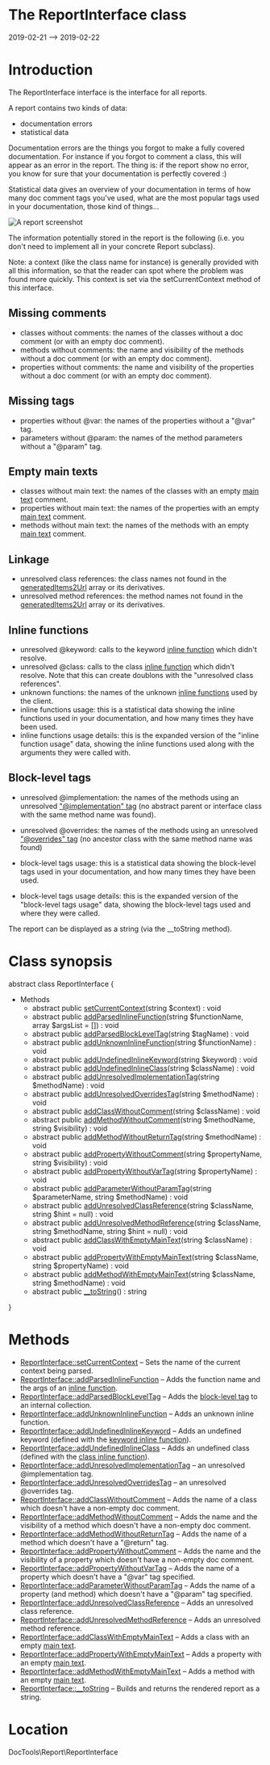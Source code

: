 The ReportInterface class
================
2019-02-21 --> 2019-02-22




Introduction
============

The ReportInterface interface is the interface for all reports.

A report contains two kinds of data:
- documentation errors
- statistical data

Documentation errors are the things you forgot to make a fully covered documentation.
For instance if you forgot to comment a class, this will appear as an error in the report.
The thing is: if the report show no error, you know for sure that your documentation is perfectly covered :)


Statistical data gives an overview of your documentation in terms of how many doc comment tags you've used,
what are the most popular tags used in your documentation, those kind of things...


![A report screenshot](http://lingtalfi.com/img/universe/DocTools/doctools-report.png)





The information potentially stored in the report is the following (i.e. you don't need to implement all in your concrete Report subclass).


Note: a context (like the class name for instance) is generally provided with all this information,
so that the reader can spot where the problem was found more quickly.
This context is set via the setCurrentContext method of this interface.




Missing comments
----------------
- classes without comments: the names of the classes without a doc comment (or with an empty doc comment).
- methods without comments: the name and visibility of the methods without a doc comment (or with an empty doc comment).
- properties without comments: the name and visibility of the properties without a doc comment (or with an empty doc comment).


Missing tags
---------------
- properties without @var: the names of the properties without a "@var" tag.
- parameters without @param: the names of the method parameters without a "@param" tag.


Empty main texts
---------------
- classes without main text: the names of the classes with an empty [main text](https://github.com/lingtalfi/DocTools/blob/master/doc/api/DocTools/Info/CommentInfo.md#the-doc-comment-structure) comment.
- properties without main text: the names of the properties with an empty [main text](https://github.com/lingtalfi/DocTools/blob/master/doc/api/DocTools/Info/CommentInfo.md#the-doc-comment-structure) comment.
- methods without main text: the names of the methods with an empty [main text](https://github.com/lingtalfi/DocTools/blob/master/doc/api/DocTools/Info/CommentInfo.md#the-doc-comment-structure) comment.


Linkage
-----------------
- unresolved class references: the class names not found in the [generatedItems2Url](https://github.com/lingtalfi/DocTools/blob/master/README.md#generateditems2url) array or its derivatives.
- unresolved method references: the method names not found in the [generatedItems2Url](https://github.com/lingtalfi/DocTools/blob/master/README.md#generateditems2url) array or its derivatives.


Inline functions
---------------
- unresolved @keyword: calls to the keyword [inline function](https://github.com/lingtalfi/DocTools/blob/master/doc/pages/doctool-markup-languages.md#inline-functions) which didn't resolve.
- unresolved @class: calls to the class [inline function](https://github.com/lingtalfi/DocTools/blob/master/doc/pages/doctool-markup-languages.md#inline-functions) which didn't resolve.
Note that this can create doublons with the "unresolved class references".
- unknown functions: the names of the unknown [inline functions](https://github.com/lingtalfi/DocTools/blob/master/doc/pages/doctool-markup-languages.md#inline-functions) used by the client.
- inline functions usage: this is a statistical data showing the inline functions used in your documentation, and how many times they have been used.
- inline functions usage details: this is the expanded version of the "inline function usage" data, showing the inline functions used along with the arguments
they were called with.


Block-level tags
------------------
- unresolved @implementation: the names of the methods using an unresolved ["@implementation" tag](https://github.com/lingtalfi/DocTools/blob/master/doc/pages/doctool-markup-languages.md#block-level-tags) (no abstract
parent or interface class with the same method name was found).

- unresolved @overrides: the names of the methods using an unresolved ["@overrides" tag](https://github.com/lingtalfi/DocTools/blob/master/doc/pages/doctool-markup-languages.md#block-level-tags) (no ancestor class with the same method name was found)
- block-level tags usage: this is a statistical data showing the block-level tags used in your documentation, and how many times they have been used.
- block-level tags usage details: this is the expanded version of the "block-level tags usage" data, showing the block-level tags used and where they were called.














The report can be displayed as a string (via the __toString method).



Class synopsis
==============


abstract class ReportInterface  {

- Methods
    - abstract public [setCurrentContext](https://github.com/lingtalfi/DocTools/blob/master/doc/api/DocTools/Report/ReportInterface/setCurrentContext.md)(string $context) : void
    - abstract public [addParsedInlineFunction](https://github.com/lingtalfi/DocTools/blob/master/doc/api/DocTools/Report/ReportInterface/addParsedInlineFunction.md)(string $functionName, array $argsList = []) : void
    - abstract public [addParsedBlockLevelTag](https://github.com/lingtalfi/DocTools/blob/master/doc/api/DocTools/Report/ReportInterface/addParsedBlockLevelTag.md)(string $tagName) : void
    - abstract public [addUnknownInlineFunction](https://github.com/lingtalfi/DocTools/blob/master/doc/api/DocTools/Report/ReportInterface/addUnknownInlineFunction.md)(string $functionName) : void
    - abstract public [addUndefinedInlineKeyword](https://github.com/lingtalfi/DocTools/blob/master/doc/api/DocTools/Report/ReportInterface/addUndefinedInlineKeyword.md)(string $keyword) : void
    - abstract public [addUndefinedInlineClass](https://github.com/lingtalfi/DocTools/blob/master/doc/api/DocTools/Report/ReportInterface/addUndefinedInlineClass.md)(string $className) : void
    - abstract public [addUnresolvedImplementationTag](https://github.com/lingtalfi/DocTools/blob/master/doc/api/DocTools/Report/ReportInterface/addUnresolvedImplementationTag.md)(string $methodName) : void
    - abstract public [addUnresolvedOverridesTag](https://github.com/lingtalfi/DocTools/blob/master/doc/api/DocTools/Report/ReportInterface/addUnresolvedOverridesTag.md)(string $methodName) : void
    - abstract public [addClassWithoutComment](https://github.com/lingtalfi/DocTools/blob/master/doc/api/DocTools/Report/ReportInterface/addClassWithoutComment.md)(string $className) : void
    - abstract public [addMethodWithoutComment](https://github.com/lingtalfi/DocTools/blob/master/doc/api/DocTools/Report/ReportInterface/addMethodWithoutComment.md)(string $methodName, string $visibility) : void
    - abstract public [addMethodWithoutReturnTag](https://github.com/lingtalfi/DocTools/blob/master/doc/api/DocTools/Report/ReportInterface/addMethodWithoutReturnTag.md)(string $methodName) : void
    - abstract public [addPropertyWithoutComment](https://github.com/lingtalfi/DocTools/blob/master/doc/api/DocTools/Report/ReportInterface/addPropertyWithoutComment.md)(string $propertyName, string $visibility) : void
    - abstract public [addPropertyWithoutVarTag](https://github.com/lingtalfi/DocTools/blob/master/doc/api/DocTools/Report/ReportInterface/addPropertyWithoutVarTag.md)(string $propertyName) : void
    - abstract public [addParameterWithoutParamTag](https://github.com/lingtalfi/DocTools/blob/master/doc/api/DocTools/Report/ReportInterface/addParameterWithoutParamTag.md)(string $parameterName, string $methodName) : void
    - abstract public [addUnresolvedClassReference](https://github.com/lingtalfi/DocTools/blob/master/doc/api/DocTools/Report/ReportInterface/addUnresolvedClassReference.md)(string $className, string $hint = null) : void
    - abstract public [addUnresolvedMethodReference](https://github.com/lingtalfi/DocTools/blob/master/doc/api/DocTools/Report/ReportInterface/addUnresolvedMethodReference.md)(string $className, string $methodName, string $hint = null) : void
    - abstract public [addClassWithEmptyMainText](https://github.com/lingtalfi/DocTools/blob/master/doc/api/DocTools/Report/ReportInterface/addClassWithEmptyMainText.md)(string $className) : void
    - abstract public [addPropertyWithEmptyMainText](https://github.com/lingtalfi/DocTools/blob/master/doc/api/DocTools/Report/ReportInterface/addPropertyWithEmptyMainText.md)(string $className, string $propertyName) : void
    - abstract public [addMethodWithEmptyMainText](https://github.com/lingtalfi/DocTools/blob/master/doc/api/DocTools/Report/ReportInterface/addMethodWithEmptyMainText.md)(string $className, string $methodName) : void
    - abstract public [__toString](https://github.com/lingtalfi/DocTools/blob/master/doc/api/DocTools/Report/ReportInterface/__toString.md)() : string

}






Methods
==============

- [ReportInterface::setCurrentContext](https://github.com/lingtalfi/DocTools/blob/master/doc/api/DocTools/Report/ReportInterface/setCurrentContext.md) &ndash; Sets the name of the current context being parsed.
- [ReportInterface::addParsedInlineFunction](https://github.com/lingtalfi/DocTools/blob/master/doc/api/DocTools/Report/ReportInterface/addParsedInlineFunction.md) &ndash; Adds the function name and the args of an [inline function](https://github.com/lingtalfi/DocTools/blob/master/doc/pages/doctool-markup-languages.md#inline-functions).
- [ReportInterface::addParsedBlockLevelTag](https://github.com/lingtalfi/DocTools/blob/master/doc/api/DocTools/Report/ReportInterface/addParsedBlockLevelTag.md) &ndash; Adds the [block-level tag](https://github.com/lingtalfi/DocTools/blob/master/doc/pages/doctool-markup-languages.md#block-level-tags) to an internal collection.
- [ReportInterface::addUnknownInlineFunction](https://github.com/lingtalfi/DocTools/blob/master/doc/api/DocTools/Report/ReportInterface/addUnknownInlineFunction.md) &ndash; Adds an unknown inline function.
- [ReportInterface::addUndefinedInlineKeyword](https://github.com/lingtalfi/DocTools/blob/master/doc/api/DocTools/Report/ReportInterface/addUndefinedInlineKeyword.md) &ndash; Adds an undefined keyword (defined with the [keyword inline function](https://github.com/lingtalfi/DocTools/blob/master/doc/pages/doctool-markup-languages.md#inline-functions)).
- [ReportInterface::addUndefinedInlineClass](https://github.com/lingtalfi/DocTools/blob/master/doc/api/DocTools/Report/ReportInterface/addUndefinedInlineClass.md) &ndash; Adds an undefined class (defined with the [class inline function](https://github.com/lingtalfi/DocTools/blob/master/doc/pages/doctool-markup-languages.md#inline-functions)).
- [ReportInterface::addUnresolvedImplementationTag](https://github.com/lingtalfi/DocTools/blob/master/doc/api/DocTools/Report/ReportInterface/addUnresolvedImplementationTag.md) &ndash; an unresolved @implementation tag.
- [ReportInterface::addUnresolvedOverridesTag](https://github.com/lingtalfi/DocTools/blob/master/doc/api/DocTools/Report/ReportInterface/addUnresolvedOverridesTag.md) &ndash; an unresolved @overrides tag.
- [ReportInterface::addClassWithoutComment](https://github.com/lingtalfi/DocTools/blob/master/doc/api/DocTools/Report/ReportInterface/addClassWithoutComment.md) &ndash; Adds the name of a class which doesn't have a non-empty doc comment.
- [ReportInterface::addMethodWithoutComment](https://github.com/lingtalfi/DocTools/blob/master/doc/api/DocTools/Report/ReportInterface/addMethodWithoutComment.md) &ndash; Adds the name and the visibility of a method which doesn't have a non-empty doc comment.
- [ReportInterface::addMethodWithoutReturnTag](https://github.com/lingtalfi/DocTools/blob/master/doc/api/DocTools/Report/ReportInterface/addMethodWithoutReturnTag.md) &ndash; Adds the name of a method which doesn't have a "@return" tag.
- [ReportInterface::addPropertyWithoutComment](https://github.com/lingtalfi/DocTools/blob/master/doc/api/DocTools/Report/ReportInterface/addPropertyWithoutComment.md) &ndash; Adds the name and the visibility of a property which doesn't have a non-empty doc comment.
- [ReportInterface::addPropertyWithoutVarTag](https://github.com/lingtalfi/DocTools/blob/master/doc/api/DocTools/Report/ReportInterface/addPropertyWithoutVarTag.md) &ndash; Adds the name of a property which doesn't have a "@var" tag specified.
- [ReportInterface::addParameterWithoutParamTag](https://github.com/lingtalfi/DocTools/blob/master/doc/api/DocTools/Report/ReportInterface/addParameterWithoutParamTag.md) &ndash; Adds the name of a property (and method) which doesn't have a "@param" tag specified.
- [ReportInterface::addUnresolvedClassReference](https://github.com/lingtalfi/DocTools/blob/master/doc/api/DocTools/Report/ReportInterface/addUnresolvedClassReference.md) &ndash; Adds an unresolved class reference.
- [ReportInterface::addUnresolvedMethodReference](https://github.com/lingtalfi/DocTools/blob/master/doc/api/DocTools/Report/ReportInterface/addUnresolvedMethodReference.md) &ndash; Adds an unresolved method reference.
- [ReportInterface::addClassWithEmptyMainText](https://github.com/lingtalfi/DocTools/blob/master/doc/api/DocTools/Report/ReportInterface/addClassWithEmptyMainText.md) &ndash; Adds a class with an empty [main text](https://github.com/lingtalfi/DocTools/blob/master/doc/api/DocTools/Info/CommentInfo.md#the-doc-comment-structure).
- [ReportInterface::addPropertyWithEmptyMainText](https://github.com/lingtalfi/DocTools/blob/master/doc/api/DocTools/Report/ReportInterface/addPropertyWithEmptyMainText.md) &ndash; Adds a property with an empty [main text](https://github.com/lingtalfi/DocTools/blob/master/doc/api/DocTools/Info/CommentInfo.md#the-doc-comment-structure).
- [ReportInterface::addMethodWithEmptyMainText](https://github.com/lingtalfi/DocTools/blob/master/doc/api/DocTools/Report/ReportInterface/addMethodWithEmptyMainText.md) &ndash; Adds a method with an empty [main text](https://github.com/lingtalfi/DocTools/blob/master/doc/api/DocTools/Info/CommentInfo.md#the-doc-comment-structure).
- [ReportInterface::__toString](https://github.com/lingtalfi/DocTools/blob/master/doc/api/DocTools/Report/ReportInterface/__toString.md) &ndash; Builds and returns the rendered report as a string.




Location
=============
DocTools\Report\ReportInterface